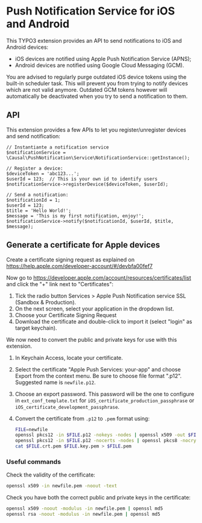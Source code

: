 Push Notification Service for iOS and Android
=============================================

This TYPO3 extension provides an API to send notifications to iOS and Android
devices:

- iOS devices are notified using Apple Push Notification Service (APNS);
- Android devices are notified using Google Cloud Messaging (GCM).

You are advised to regularly purge outdated iOS device tokens using the built-in
scheduler task. This will prevent you from trying to notify devices which are
not valid anymore. Outdated GCM tokens however will automatically be deactivated
when you try to send a notification to them.


## API

This extension provides a few APIs to let you register/unregister devices and
send notification:

```
// Instantiante a notification service
$notificationService = \Causal\PushNotification\Service\NotificationService::getInstance();

// Register a device:
$deviceToken = 'abc123...';
$userId = 123;  // This is your own id to identify users
$notificationService->registerDevice($deviceToken, $userId);

// Send a notification:
$notificationId = 1;
$userId = 123;
$title = 'Hello World!';
$message = 'This is my first notification, enjoy!';
$notificationService->notify($notificationId, $userId, $title, $message);
```

## Generate a certificate for Apple devices

Create a certificate signing request as explained on
https://help.apple.com/developer-account/#/devbfa00fef7

Now go to https://developer.apple.com/account/resources/certificates/list and
click the "+" link next to "Certificates":

1. Tick the radio button Services > Apple Push Notification service SSL (Sandbox
   & Production).
2. On the next screen, select your application in the dropdown list.
3. Choose your Certificate Signing Request
4. Download the certificate and double-click to import it (select "login" as
   target keychain).

We now need to convert the public and private keys for use with this extension.

1. In Keychain Access, locate your certificate.
2. Select the certificate "Apple Push Services: your-app" and choose Export from
   the context menu. Be sure to choose file format ".p12". Suggested name is
   `newfile.p12`.
3. Choose an export password. This password will be the one to configure in
   `ext_conf_template.txt` for `iOS_certificate_production_passphrase` or
   `iOS_certificate_development_passphrase`.
4. Convert the certificate from `.p12` to `.pem` format using:

   ```bash
   FILE=newfile
   openssl pkcs12 -in $FILE.p12 -nokeys -nodes | openssl x509 -out $FILE.crt.pem
   openssl pkcs12 -in $FILE.p12 -nocerts -nodes | openssl pkcs8 -nocrypt -out $FILE.key.pem
   cat $FILE.crt.pem $FILE.key.pem > $FILE.pem
   ```


### Useful commands

Check the validity of the certificate:

```bash
openssl x509 -in newfile.pem -noout -text
```

Check you have both the correct public and private keys in the certificate:

```bash
openssl x509 -noout -modulus -in newfile.pem | openssl md5
openssl rsa -noout -modulus -in newfile.pem | openssl md5
```
